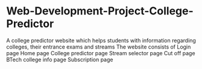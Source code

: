 # Web-Development-Project-College-Predictor
A college predictor website which helps students with information regarding colleges, their entrance exams and streams
The website consists of
Login page
Home page
College predictor page
Stream selector page 
Cut off page
BTech college info page
Subscription page
